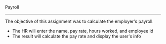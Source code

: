 Payroll 

------------

The objective of this assignment was to calculate the employer's payroll.

- The HR will enter the name, pay rate, hours worked, and employee id
- The result will calculate the pay rate and display the user's info